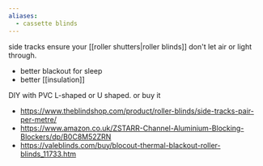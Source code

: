 ```yaml
---
aliases:
  - cassette blinds
---
```

side tracks ensure your [[roller shutters|roller blinds]] don't let air or light through.
- better blackout for sleep
- better [[insulation]]

DIY with PVC L-shaped or U shaped.
or buy it
- https://www.theblindshop.com/product/roller-blinds/side-tracks-pair-per-metre/
- https://www.amazon.co.uk/ZSTARR-Channel-Aluminium-Blocking-Blockers/dp/B0C8M52ZRN
- https://valeblinds.com/buy/blocout-thermal-blackout-roller-blinds_11733.htm

